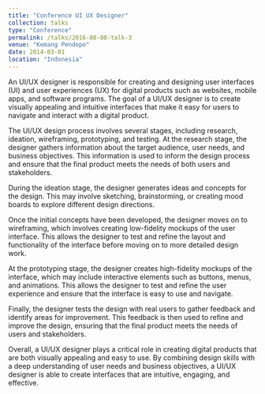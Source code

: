 ```yaml
---
title: "Conference UI UX Designer"
collection: talks
type: "Conference"
permalink: /talks/2016-08-08-talk-3
venue: "Kemang Pendopo"
date: 2014-03-01
location: "Indonesia"
---
```


An UI/UX designer is responsible for creating and designing user interfaces (UI) and user experiences (UX) for digital products such as websites, mobile apps, and software programs. The goal of a UI/UX designer is to create visually appealing and intuitive interfaces that make it easy for users to navigate and interact with a digital product.

The UI/UX design process involves several stages, including research, ideation, wireframing, prototyping, and testing. At the research stage, the designer gathers information about the target audience, user needs, and business objectives. This information is used to inform the design process and ensure that the final product meets the needs of both users and stakeholders.

During the ideation stage, the designer generates ideas and concepts for the design. This may involve sketching, brainstorming, or creating mood boards to explore different design directions.

Once the initial concepts have been developed, the designer moves on to wireframing, which involves creating low-fidelity mockups of the user interface. This allows the designer to test and refine the layout and functionality of the interface before moving on to more detailed design work.

At the prototyping stage, the designer creates high-fidelity mockups of the interface, which may include interactive elements such as buttons, menus, and animations. This allows the designer to test and refine the user experience and ensure that the interface is easy to use and navigate.

Finally, the designer tests the design with real users to gather feedback and identify areas for improvement. This feedback is then used to refine and improve the design, ensuring that the final product meets the needs of users and stakeholders.

Overall, a UI/UX designer plays a critical role in creating digital products that are both visually appealing and easy to use. By combining design skills with a deep understanding of user needs and business objectives, a UI/UX designer is able to create interfaces that are intuitive, engaging, and effective.
